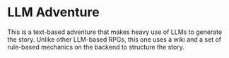 # LLM Adventure

This is a text-based adventure that makes heavy use of LLMs to generate the story. Unlike other LLM-based RPGs, this one uses a wiki and a set of rule-based mechanics on the backend to structure the story.